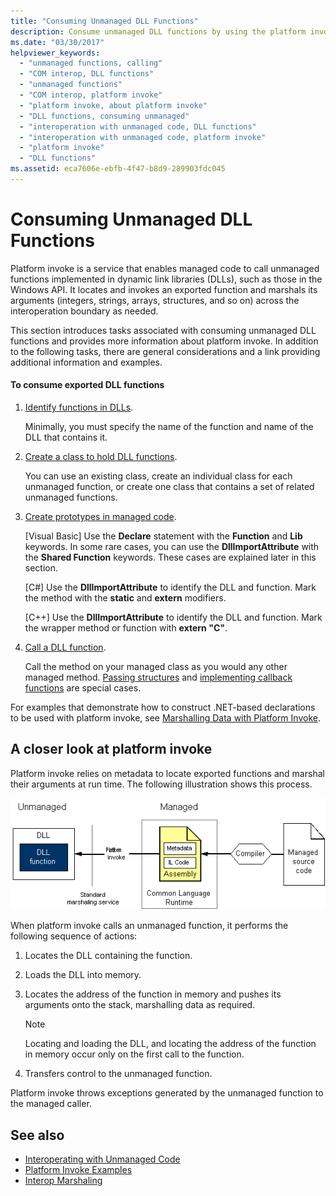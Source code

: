 ```yaml
---
title: "Consuming Unmanaged DLL Functions"
description: Consume unmanaged DLL functions by using the platform invoke service, which lets managed code call unmanaged functions implemented in DLL libraries.
ms.date: "03/30/2017"
helpviewer_keywords: 
  - "unmanaged functions, calling"
  - "COM interop, DLL functions"
  - "unmanaged functions"
  - "COM interop, platform invoke"
  - "platform invoke, about platform invoke"
  - "DLL functions, consuming unmanaged"
  - "interoperation with unmanaged code, DLL functions"
  - "interoperation with unmanaged code, platform invoke"
  - "platform invoke"
  - "DLL functions"
ms.assetid: eca7606e-ebfb-4f47-b8d9-289903fdc045
---
```

# Consuming Unmanaged DLL Functions

Platform invoke is a service that enables managed code to call unmanaged functions implemented in dynamic link libraries (DLLs), such as those in the Windows API. It locates and invokes an exported function and marshals its arguments (integers, strings, arrays, structures, and so on) across the interoperation boundary as needed.  
  
 This section introduces tasks associated with consuming unmanaged DLL functions and provides more information about platform invoke. In addition to the following tasks, there are general considerations and a link providing additional information and examples.  
  
#### To consume exported DLL functions  
  
1. [Identify functions in DLLs](identifying-functions-in-dlls.md).  
  
     Minimally, you must specify the name of the function and name of the DLL that contains it.  
  
2. [Create a class to hold DLL functions](creating-a-class-to-hold-dll-functions.md).  
  
     You can use an existing class, create an individual class for each unmanaged function, or create one class that contains a set of related unmanaged functions.  
  
3. [Create prototypes in managed code](creating-prototypes-in-managed-code.md).  
  
     [Visual Basic] Use the **Declare** statement with the **Function** and **Lib** keywords. In some rare cases, you can use the **DllImportAttribute** with the **Shared Function** keywords. These cases are explained later in this section.  
  
     [C#] Use the **DllImportAttribute** to identify the DLL and function. Mark the method with the **static** and **extern** modifiers.  
  
     [C++] Use the **DllImportAttribute** to identify the DLL and function. Mark the wrapper method or function with **extern "C"**.  
  
4. [Call a DLL function](calling-a-dll-function.md).  
  
     Call the method on your managed class as you would any other managed method. [Passing structures](passing-structures.md) and [implementing callback functions](callback-functions.md) are special cases.  
  
 For examples that demonstrate how to construct .NET-based declarations to be used with platform invoke, see [Marshalling Data with Platform Invoke](marshaling-data-with-platform-invoke.md).  
  
## A closer look at platform invoke  

 Platform invoke relies on metadata to locate exported functions and marshal their arguments at run time. The following illustration shows this process.  
  
 ![Diagram that shows a platform invoke call.](./media/consuming-unmanaged-dll-functions/platform-invoke-call.gif)  
  
 When platform invoke calls an unmanaged function, it performs the following sequence of actions:  
  
1. Locates the DLL containing the function.  
  
2. Loads the DLL into memory.  
  
3. Locates the address of the function in memory and pushes its arguments onto the stack, marshalling data as required.  
  
    > [!NOTE]
    > Locating and loading the DLL, and locating the address of the function in memory occur only on the first call to the function.  
  
4. Transfers control to the unmanaged function.  
  
 Platform invoke throws exceptions generated by the unmanaged function to the managed caller.

## See also

- [Interoperating with Unmanaged Code](index.md)
- [Platform Invoke Examples](platform-invoke-examples.md)
- [Interop Marshaling](interop-marshaling.md)
